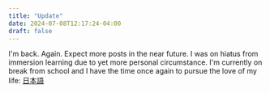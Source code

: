 ```yaml
---
title: "Update"
date: 2024-07-08T12:17:24-04:00
draft: false
---
```


I'm back. Again. Expect more posts in the near future. I was on hiatus from immersion learning due to yet more personal circumstance.
I'm currently on break from school and I have
the time once again to pursue the love of my life: [日本語](/tags/日本語)